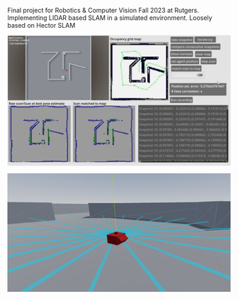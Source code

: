 Final project for Robotics & Computer Vision Fall 2023 at Rutgers. Implementing LIDAR based SLAM in a simulated environment. Loosely based on Hector SLAM

![](./cv%20project%20screenshot.png)

![](./cv%20project%20screenshot%202.png)
